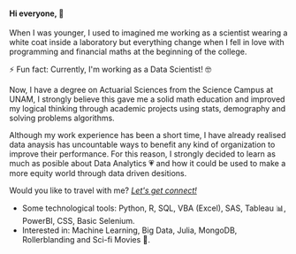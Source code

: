 #### Hi everyone,  👋

When I was younger, I used to imagined me working as a scientist wearing a white coat inside a laboratory but everything change when I fell in love with programming and financial maths at the beginning of the college.

⚡ Fun fact: Currently, I'm working as a Data Scientist! 🤓

Now, I have a degree on Actuarial Sciences from the Science Campus at UNAM, I strongly believe this gave me a solid math education and improved my logical thinking through academic projects using stats, demography and solving problems algorithms.

Although my work experience has been a short time, I have already realised data anaysis has uncountable ways to benefit any kind of organization to improve their performance. For this reason, I strongly decided to learn as much as posible about Data Analytics 💗  and how it could be used to make a more equity world through data driven desitions.

Would you like to travel with me? *[Let's get connect!](https://www.linkedin.com/in/nayely-saldivar/)*

- Some technological tools: Python, R, SQL, VBA (Excel), SAS, Tableau 📊, PowerBI, CSS, Basic Selenium.
- Interested in: Machine Learning, Big Data, Julia, MongoDB, Rollerblanding and Sci-fi Movies 🍿.

<!--
**NayelySaldivar/NayelySaldivar** is a ✨ _special_ ✨ repository because its `README.md` (this file) appears on your GitHub profile.

Here are some ideas to get you started:

- 🔭 I’m currently working on ...
- 🌱 I’m currently learning ...
- 👯 I’m looking to collaborate on ...
- 🤔 I’m looking for help with ...
- 💬 Ask me about ...
- 📫 How to reach me: ...
- 😄 Pronouns: ...
- ⚡ Fun fact: ...
-->
